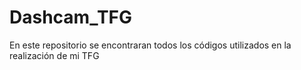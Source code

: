 # Dashcam_TFG
En este repositorio se encontraran todos los códigos utilizados en la realización de mi TFG
